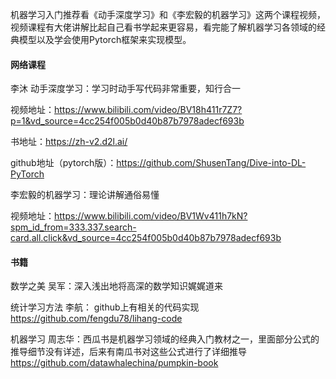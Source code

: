 机器学习入门推荐看《动手深度学习》和《李宏毅的机器学习》这两个课程视频，视频课程有大佬讲解比起自己看书学起来更容易，看完能了解机器学习各领域的经典模型以及学会使用Pytorch框架来实现模型。



#### 网络课程

李沐 动手深度学习：学习时动手写代码非常重要，知行合一

视频地址：https://www.bilibili.com/video/BV18h411r7Z7?p=1&vd_source=4cc254f005b0d40b87b7978adecf693b

书地址：https://zh-v2.d2l.ai/

github地址（pytorch版）：https://github.com/ShusenTang/Dive-into-DL-PyTorch



李宏毅的机器学习：理论讲解通俗易懂

视频地址：https://www.bilibili.com/video/BV1Wv411h7kN?spm_id_from=333.337.search-card.all.click&vd_source=4cc254f005b0d40b87b7978adecf693b



#### 书籍

数学之美 吴军：深入浅出地将高深的数学知识娓娓道来



统计学习方法  李航：    github上有相关的代码实现 https://github.com/fengdu78/lihang-code



机器学习 周志华：西瓜书是机器学习领域的经典入门教材之一，里面部分公式的推导细节没有详述，后来有南瓜书对这些公式进行了详细推导 https://github.com/datawhalechina/pumpkin-book





















